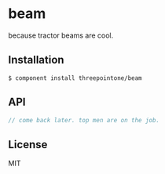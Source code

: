 
# beam

  because tractor beams are cool.

## Installation

    $ component install threepointone/beam

## API

```js
// come back later. top men are on the job.
```

## License

  MIT
